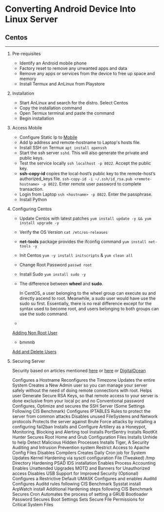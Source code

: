# Converting Android Device Into Linux Server

## Centos
---
1. Pre-requisites
    
    * Identify an Android mobile phone
    * Factory reset to remove any unwanted apps and data
    * Remove any apps or services from the device to free up space and memory
    * Install Termux and AnLinux from Playstore

1. Installation
    
    * Start AnLinux and search for the distro. Select Centos
    * Copy the installation command
    * Open Termux terminal and paste the command
    * Begin installation

1. Access Mobile
    * Configure Static Ip to [Mobile](https://service.uoregon.edu/TDClient/KB/ArticleDet?ID=33742)
    * Add Ip address and remote-hostname to Laptop's hosts file.
    * Install SSH on Termux ```apt install openssh```
    * Start the ssh server ```sshd```. This will also generate the private and public keys.
    * Test the service locally ```ssh localhost -p 8022```. Accept the public key.
    * **ssh-copy-id** copies the local-host’s public key to the remote-host’s authorized_keys file. 
        ``ssh-copy-id -i ~/.ssh/id_rsa.pub <remote-hostname> -p 8022``. Enter remote user password to complete transaction.
    * Login from Laptop ```ssh <hostname> -p 8022```. Enter the passphrase.
    * Install Python
    
    
1. Configuring Centos
    
    * Update Centos with latest patches
    ```yum install update -y && yum install upgrade -y```
    * Verify the OS Version
    ```cat /etc/os-releases```
    * **net-tools** package provides the ifconfig command
    ```yum install net-tools -y```
    * Init Centos ```yum -y install initscripts``` & ```yum clean all```
    * Change Root Password ```passwd root```
    * Install Sudo ```yum install sudo -y```
    * The difference between **wheel** and **sudo**.
    
      In CentOS, a user belonging to the wheel group can execute su and directly ascend to root. Meanwhile, a sudo user would have use the sudo su first. Essentially, there is no real difference except for the syntax used to become root, and users belonging to both groups can use the sudo command.
    * 
    
    [Adding Non Root User](https://www.digitalocean.com/community/tutorials/how-to-create-a-sudo-user-on-centos-quickstart)

     * bmmnb
       
    [Add and Delete Users](https://www.digitalocean.com/community/tutorials/how-to-add-and-delete-users-on-a-centos-7-server)

1. Securing Server
    
    Security based on articles mentioned [here](https://medium.com/viithiisys/10-steps-to-secure-linux-server-for-production-environment-a135109a57c5) or [here](https://www.cyberciti.biz/tips/linux-security.html) or [DigitalOcean](https://www.digitalocean.com/community/tutorials/an-introduction-to-securing-your-linux-vps)
    
    Configures a Hostname
    Reconfigures the Timezone
    Updates the entire System
    Creates a New Admin user so you can manage your server safely without the need of doing remote connections with root.
    Helps user Generate Secure RSA Keys, so that remote access to your server is done exclusive from your local pc and no Conventional password
    Configures, Optimize and secures the SSH Server (Some Settings Following CIS Benchmark)
    Configures IPTABLES Rules to protect the server from common attacks
    Disables unused FileSystems and Network protocols
    Protects the server against Brute Force attacks by installing a configuring fail2ban
    Installs and Configure Artillery as a Honeypot, Monitoring, Blocking and Alerting tool
    Installs PortSentry
    Installs RootKit Hunter
    Secures Root Home and Grub Configuration Files
    Installs Unhide to help Detect Malicious Hidden Processes
    Installs Tiger, A Security Auditing and Intrusion Prevention system
    Restrict Access to Apache Config Files
    Disables Compilers
    Creates Daily Cron job for System Updates
    Kernel Hardening via sysctl configuration File (Tweaked)
    /tmp Directory Hardening
    PSAD IDS installation
    Enables Process Accounting
    Enables Unattended Upgrades
    MOTD and Banners for Unauthorized access
    Disables USB Support for Improved Security (Optional)
    Configures a Restrictive Default UMASK
    Configures and enables Auditd
    Configures Auditd rules following CIS Benchmark
    Sysstat install
    ArpWatch install
    Additional Hardening steps following CIS Benchmark
    Secures Cron
    Automates the process of setting a GRUB Bootloader Password
    Secures Boot Settings
    Sets Secure File Permissions for Critical System Files

